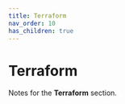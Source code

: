 ```yaml
---
title: Terraform
nav_order: 10
has_children: true
---
```


# Terraform

Notes for the **Terraform** section.
